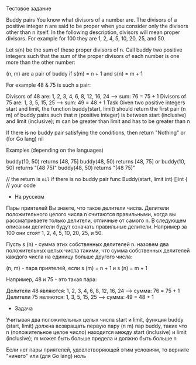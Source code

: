  Тестовое задание


Buddy pairs
You know what divisors of a number are. The divisors of a positive integer n are said to be proper when you consider only the divisors other than n itself. In the following description, divisors will mean proper divisors. For example for 100 they are 1, 2, 4, 5, 10, 20, 25, and 50.

Let s(n) be the sum of these proper divisors of n. Call buddy two positive integers such that the sum of the proper divisors of each number is one more than the other number:

(n, m) are a pair of buddy if s(m) = n + 1 and s(n) = m + 1

For example 48 & 75 is such a pair:

Divisors of 48 are: 1, 2, 3, 4, 6, 8, 12, 16, 24 --> sum: 76 = 75 + 1
Divisors of 75 are: 1, 3, 5, 15, 25 --> sum: 49 = 48 + 1
Task
Given two positive integers start and limit, the function buddy(start, limit) should return the first pair (n m) of buddy pairs such that n (positive integer) is between start (inclusive) and limit (inclusive); m can be greater than limit and has to be greater than n

If there is no buddy pair satisfying the conditions, then return "Nothing" or (for Go lang) nil

Examples
(depending on the languages)

buddy(10, 50) returns [48, 75] 
buddy(48, 50) returns [48, 75]
or
buddy(10, 50) returns "(48 75)"
buddy(48, 50) returns "(48 75)"


// the return is `nil` if there is no buddy pair
func Buddy(start, limit int) []int {
  // your code

* На русском

Пары приятелей
Вы знаете, что такое делители числа. Делители положительного целого числа n считаются правильными, когда вы рассматриваете только делители, отличные от самого n. В следующем описании делители будут означать правильные делители. Например за 100 они стоят 1, 2, 4, 5, 10, 20, 25, и 50.

Пусть s (n) - сумма этих собственных делителей n. назовем два положительных целых числа такими, что сумма собственных делителей каждого числа на единицу больше другого числа:

(n, m) - пара приятелей, если s (m) = n + 1 и s (n) = m + 1

Например, 48 и 75 - это такая пара:

Делители 48 являются: 1, 2, 3, 4, 6, 8, 12, 16, 24 --> сумма: 76 = 75 + 1
Делители 75 являются: 1, 3, 5, 15, 25 --> сумма: 49 = 48 + 1
* Задача

Учитывая два положительных целых числа start и limit, функция buddy (start, limit) должна возвращать первую пару (n m) пар buddy, таких что n (положительное целое число) находится между start (inclusive) и limit (inclusive); m может быть больше предела и должно быть больше n

Если нет пары приятелей, удовлетворяющей этим условиям, то верните "ничего" или (для Go lang) ноль
